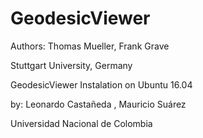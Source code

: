# GeodesicViewer

Authors: Thomas Mueller, Frank Grave

Stuttgart University, Germany

GeodesicViewer Instalation on Ubuntu 16.04

by: Leonardo Castañeda , Mauricio Suárez

Universidad Nacional de Colombia

